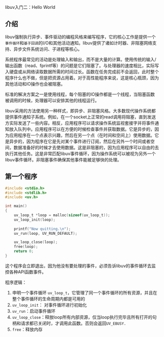 libuv入门二：Hello World

## 介绍

libuv强制执行异步、事件驱动的编程风格来编写程序，它的核心工作是提供一个`事件循环`和`基于回调`的I/O和其他活动通知。libuv提供了诸如计时器、非阻塞网络支持、异步文件系统访问、子进程等核心。

系统程序最常见的活动是处理输入和输出，而不是大量的计算。使用传统的输入/输出函数（read、fprintf等）的问题是它们阻塞了。与处理器的速度相比，实际写入硬盘或从网络读取数据所需的时间过长。函数在任务完成前不会返回，此时整个程序什么也不做，但是把资源占用着。对于高性能程序来说，这是核心瓶颈，因为其他活动和IO操作也会被阻塞。

标准的解决方案之一是使用线程，每个阻塞的IO操作都是一个线程，当阻塞函数被调用的时候，处理器可以安排其他的线程运行。

libuv采用的方法使用另一种样式，即异步、非阻塞风格。大多数现代操作系统都提供事件通知子系统。例如，在一个socket上正常的read调用将阻塞，直到发送方实际发送了一些内容。相反，应用程序可以请求操作系统监视套接字并将事件通知放入队列中。应用程序可以在方便的时候检查事件并获取数据。它是异步的，因为应用程序在一个点表示兴趣，然后在另一个点（在时间和空间上）使用数据。它是异步的，因为程序在它是先对某个事件进行订阅，然后在另外一个时间或者空间，数据准备好的时候才去使用数据。这是非阻塞的，因为应用程序可以自由的去执行其他任务。这是非常匹配libuv事件循环，因为操作系统可以被视为另外一个libuv事件循环。非阻塞事件确保其他事件能被足够快的处理。



## 第一个程序



```c
#include <stdio.h>
#include <stdlib.h>
#include <uv.h>

int main()
{
    uv_loop_t *loop = malloc(sizeof(uv_loop_t));
    uv_loop_init(loop);
    
    printf("Now quitting.\n");
    uv_run(loop, UV_RUN_DEFAULT);

    uv_loop_close(loop);
    free(loop);
    return 0;
}
```

这个程序会立即退出，因为他没有要处理的事件，必须告诉libuv的事件循环去监控各种API函数事件。

程序逻辑：

1. 申明一个事件循环 ` uv_loop_t `，它管理了同一个事件循环的所有资源，并且在整个事件循环的生命周期内都是可用的
2. `uv_loop_init`： 对事件循环进行初始化
3. `uv_run`：启动事件循环
4. `uv_loop_close`：释放loop所有内部资源，仅当loop执行完毕且所有打开的句柄和请求都已关闭时，才调用此函数。否则会返回`UV_EBUSY.`
5. `free`：释放内存



































